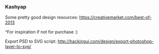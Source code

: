 ### Kashyap

Some pretty good design resources: https://creativemarket.com/best-of-2013

^For inspiration if not for purchase :)

Export PSD to SVG script: http://hackingui.com/design/export-photoshop-layer-to-svg/
